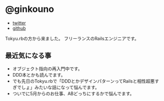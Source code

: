 # @ginkouno

 + [twitter](https://twitter.com/ginkouno)
 + [github](https://github.com/ginkouno)

Tokyu.rbの方から来ました。
フリーランスのRailsエンジニアです。

## 最近気になる事

- オブジェクト指向の再入門中です。
- DDD本とかも読んでます。
- でも先日のTokyu.rbで「DDDとかデザインパターンってRailsと相性超悪すぎでしょ」みたいな話になって悩んでます。
- ついでに5月からのお仕事、ABどっちにするかで悩んでます。


